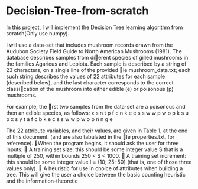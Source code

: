 # Decision-Tree-from-scratch

In this project, I will implement the Decision Tree learning algorithm from scratch(Only use numpy). 


I will use a data-set that includes mushroom records drawn from the Audubon Society Field Guide to North American
Mushrooms (1981). The database describes samples from dierent species of gilled mushrooms in
the families Agaricus and Lepiota. Each sample is described by a string of 23 characters, on a single
line of the provided le mushroom_data.txt; each such string describes the values of 22 attributes
for each sample (described below), and the last character corresponds to the correct classication
of the mushroom into either edible (e) or poisonous (p) mushrooms. 

For example, the rst two samples from the data-set are a poisonous and then an edible species, as follows:
x s n t p f c n k e e s s w w p w o p k s u p
x s y t a f c b k e c s s w w p w o p n n g e

The 22 attribute variables, and their values, are given in Table 1, at the end of this document.
(and are also tabulated in the le properties.txt, for reference).
When the program begins, it should ask the user for three inputs:
 A training set size: this should be some integer value S that is a multiple of 250, within
bounds 250 < S < 1000.
 A training set increment: this should be some integer value I = {10; 25; 50} (that is,
one of those three values only).
 A heuristic for use in choice of attributes when building a tree. This will give the
user a choice between the basic counting heuristic  and the
information-theoretic
